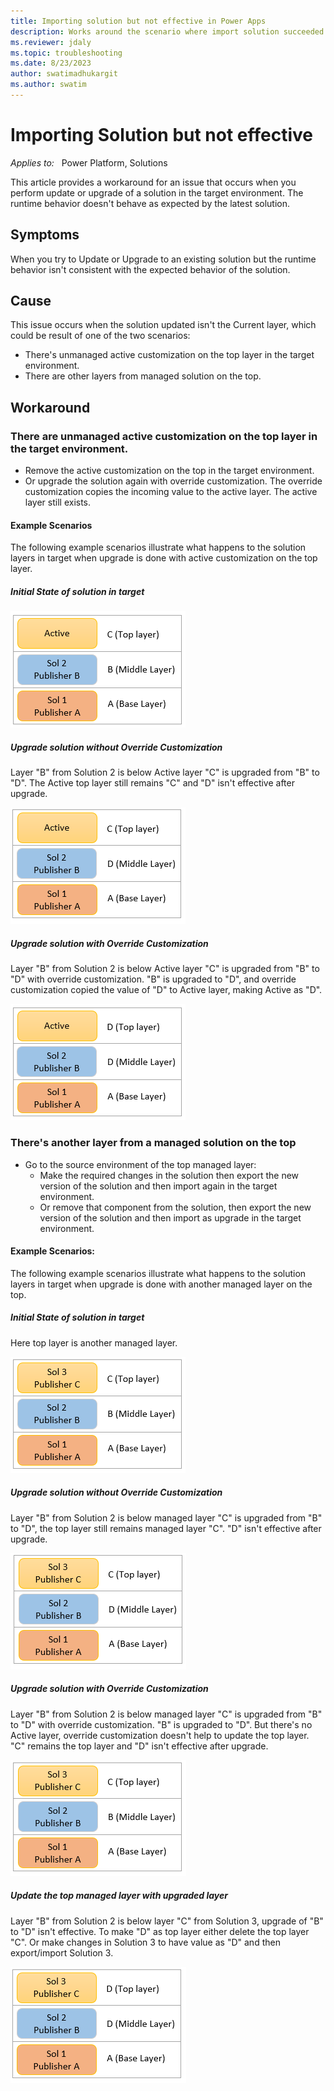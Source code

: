 ```yaml
---
title: Importing solution but not effective in Power Apps
description: Works around the scenario where import solution succeeded but runtime behavior isn't consistent with new solution expected behavior.
ms.reviewer: jdaly
ms.topic: troubleshooting
ms.date: 8/23/2023
author: swatimadhukargit
ms.author: swatim
---
```


# Importing Solution but not effective

_Applies to:_ &nbsp; Power Platform, Solutions

This article provides a workaround for an issue that occurs when you perform update or upgrade of a solution in the target environment. The runtime behavior doesn't behave as expected by the latest solution.

## Symptoms

When you try to Update or Upgrade to an existing solution but the runtime behavior isn't consistent with the expected behavior of the solution.

## Cause

This issue occurs when the solution updated isn't the Current layer, which could be result of one of the two scenarios:

- There's unmanaged active customization on the top layer in the target environment.
- There are other layers from managed solution on the top.

## Workaround

### There are unmanaged active customization on the top layer in the target environment.
- Remove the active customization on the top in the target environment.
- Or upgrade the solution again with override customization. The override customization copies the incoming value to the active layer. The active layer still exists.

#### Example Scenarios

The following example scenarios illustrate what happens to the solution layers in target when upgrade is done with active customization on the top layer.

##### Initial State of solution in target
![Initial State of Solution with Active layer.](media/solutions-issues/initial-state.png "Initial State of Solution with Active layer")

##### Upgrade solution without Override Customization
Layer "B" from Solution 2 is below Active layer "C" is upgraded from "B" to "D". The Active top layer still remains "C" and "D" isn't effective after upgrade.

![Upgrade without override customization with Active.](media/solutions-issues/upgrade-without-override-customization.png "Upgrade without override customization with Active")

##### Upgrade solution with Override Customization
Layer "B" from Solution 2 is below Active layer "C" is upgraded from "B" to "D" with override customization. "B" is upgraded to "D", and override customization copied the value of "D" to Active layer, making Active as "D".

![Upgrade with override customization with Active.](media/solutions-issues/upgrade-with-override-customization.png "Upgrade with override customization with Active")

### There's another layer from a managed solution on the top

- Go to the source environment of the top managed layer:
  - Make the required changes in the solution then export the new version of the solution and then import again in the target environment.
  - Or remove that component from the solution, then export the new version of the solution and then import as upgrade in the target environment.

#### Example Scenarios:

The following example scenarios illustrate what happens to the solution layers in target when upgrade is done with another managed layer on the top.

##### Initial State of solution in target
Here top layer is another managed layer.

![Initial State of Solution with top Managed layer.](media/solutions-issues/Initial-state-managed-top-layer.png "Initial State of Solution with top Managed layer")

##### Upgrade solution without Override Customization
Layer "B" from Solution 2 is below managed layer "C" is upgraded from "B" to "D", the top layer still remains managed layer "C". "D" isn't effective  after upgrade.

![Upgrade without override customization without Active.](media/solutions-issues/upgrade-without-override-another-managed-top.png "Upgrade without override customization without Active")

##### Upgrade solution with Override Customization
Layer "B" from Solution 2 is below managed layer "C" is upgraded from "B" to "D" with override customization. "B" is upgraded to "D". But there's no Active layer, override customization doesn't help to update the top layer. "C" remains the top layer and "D" isn't effective after upgrade.

![Upgrade with override customization without Active.](media/solutions-issues/upgrade-with-override-another-managed-top.png "Upgrade with override customization without Active")

##### Update the top managed layer with upgraded layer
Layer "B" from Solution 2 is below layer "C" from Solution 3, upgrade of "B" to "D" isn't effective. To make "D" as top layer either delete the top layer "C". Or make changes in Solution 3 to have value as "D" and then export/import Solution 3.

![Update top managed layer to match upgraded layer.](media/solutions-issues/update-top-managed-another-managed-top.png "Update top managed layer to match upgraded layer")
